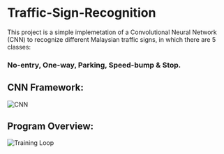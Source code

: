 # Traffic-Sign-Recognition

This project is a simple implemetation of a Convolutional Neural Network (CNN) to recognize different Malaysian traffic signs, in which there are 5 classes: 
### No-entry, One-way, Parking, Speed-bump & Stop.



## CNN Framework:
![CNN](https://github.com/s7eady/Traffic-Sign-Recognition/assets/152954536/131a5dbe-4999-4cf6-9b50-b2e2af962bd3)

## Program Overview:
![Training Loop](https://github.com/s7eady/Traffic-Sign-Recognition/assets/152954536/8a6eb81d-b54d-4358-bbb0-c46884822a6e)
